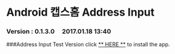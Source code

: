 # Android 캡스홈 Address Input

### Version  :  0.1.3.0&nbsp;&nbsp;&nbsp;&nbsp;&nbsp;2017.01.18  13:40
###Address Input Test Version
click [** HERE **](https://github.com/ncomztwo/ADTCapsHome/raw/master/Input_Version/ADTCapsHomeService.apk) to install the app.
